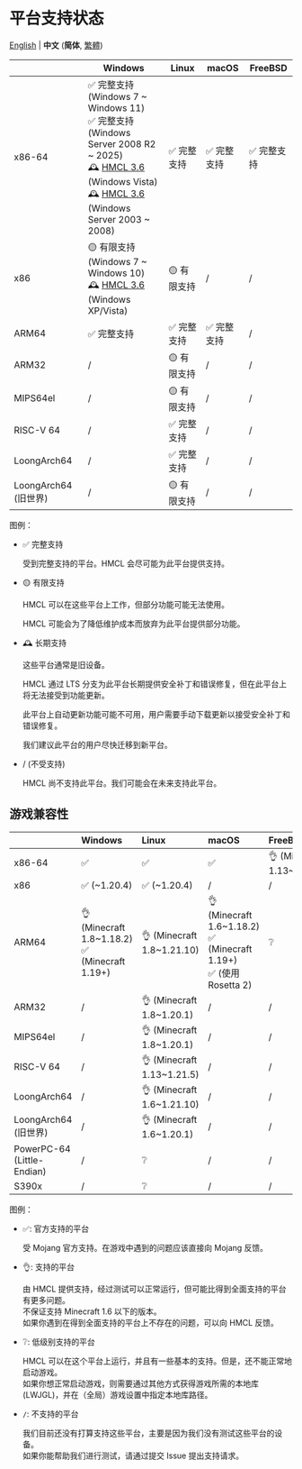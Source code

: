 # 平台支持状态

<!-- #BEGIN LANGUAGE_SWITCHER -->
[English](PLATFORM.md) | **中文** (**简体**, [繁體](PLATFORM_zh_Hant.md))
<!-- #END LANGUAGE_SWITCHER -->

<table>
  <thead>
    <tr>
      <th></th>
      <th>Windows</th>
      <th>Linux</th>
      <th>macOS</th>
      <th>FreeBSD</th>
    </tr>
  </thead>
  <tbody>
    <tr>
      <td>x86-64</td>
      <td>
        ✅️ 完整支持 (Windows 7 ~ Windows 11)
        <br>
        ✅️ 完整支持 (Windows Server 2008 R2 ~ 2025)
        <br>
        🕰️ <a href="https://github.com/HMCL-dev/HMCL/releases?q=3.6">HMCL 3.6</a> (Windows Vista)
        <br>
        🕰️ <a href="https://github.com/HMCL-dev/HMCL/releases?q=3.6">HMCL 3.6</a>  (Windows Server 2003 ~ 2008) 
      </td>
      <td>✅️ 完整支持</td>
      <td>✅️ 完整支持</td>
      <td>✅ 完整支持</td>
    </tr>
    <tr>
      <td>x86</td>
      <td>
        🟡 有限支持 (Windows 7 ~ Windows 10)
        <br>
        🕰️ <a href="https://github.com/HMCL-dev/HMCL/releases?q=3.6">HMCL 3.6</a>   (Windows XP/Vista)
      </td>
      <td>🟡 有限支持</td>
      <td>/</td>
      <td>/</td>
    </tr>
    <tr>
      <td>ARM64</td>
      <td>✅️ 完整支持</td>
      <td>✅️ 完整支持</td>
      <td>✅️ 完整支持</td>
      <td>/</td>
    </tr>
    <tr>
      <td>ARM32</td>
      <td>/️</td>
      <td>🟡 有限支持</td>
      <td>/</td>
      <td>/</td>
    </tr>
    <tr>
      <td>MIPS64el</td>
      <td>/</td>
      <td>🟡 有限支持</td>
      <td>/</td>
      <td>/</td>
    </tr>
    <tr>
      <td>RISC-V 64</td>
      <td>/</td>
      <td>✅️ 完整支持</td>
      <td>/</td>
      <td>/</td>
    </tr>
    <tr>
      <td>LoongArch64</td>
      <td>/</td>
      <td>✅️ 完整支持</td>
      <td>/</td>
      <td>/</td>
    </tr>
    <tr>
      <td>LoongArch64 (旧世界)</td>
      <td>/</td>
      <td>🟡 有限支持</td>
      <td>/</td>
      <td>/</td>
    </tr>
  </tbody>
</table>

图例：

* ✅️ 完整支持

  受到完整支持的平台。HMCL 会尽可能为此平台提供支持。

* 🟡 有限支持

  HMCL 可以在这些平台上工作，但部分功能可能无法使用。

  HMCL 可能会为了降低维护成本而放弃为此平台提供部分功能。

* 🕰️ 长期支持

  这些平台通常是旧设备。

  HMCL 通过 LTS 分支为此平台长期提供安全补丁和错误修复，但在此平台上将无法接受到功能更新。
  
  此平台上自动更新功能可能不可用，用户需要手动下载更新以接受安全补丁和错误修复。

  我们建议此平台的用户尽快迁移到新平台。

* / (不受支持)

  HMCL 尚不支持此平台。我们可能会在未来支持此平台。

## 游戏兼容性

<!-- #BEGIN COPY -->
<!-- #PROPERTY NAME=PLATFORM_TABLE -->
<!-- #PROPERTY REPLACE="\\(Old World\\)" "(旧世界)" -->
<!-- #PROPERTY REPLACE="\\(use Rosetta 2\\)" "(使用 Rosetta 2)" -->
|                            | Windows                                           | Linux                      | macOS                                                                  | FreeBSD                     |
|----------------------------|:--------------------------------------------------|:---------------------------|:-----------------------------------------------------------------------|:----------------------------|
| x86-64                     | ✅️                                                | ✅️                         | ✅️                                                                     | 👌 (Minecraft 1.13~1.21.10) |
| x86                        | ✅️ (~1.20.4)                                      | ✅️ (~1.20.4)               | /                                                                      | /                           |
| ARM64                      | 👌 (Minecraft 1.8~1.18.2)<br/>✅ (Minecraft 1.19+) | 👌 (Minecraft 1.8~1.21.10) | 👌 (Minecraft 1.6~1.18.2)<br/>✅ (Minecraft 1.19+)<br/>✅ (使用 Rosetta 2) | ❔                           |
| ARM32                      | /️                                                | 👌 (Minecraft 1.8~1.20.1)  | /                                                                      | /                           |
| MIPS64el                   | /                                                 | 👌 (Minecraft 1.8~1.20.1)  | /                                                                      | /                           |
| RISC-V 64                  | /                                                 | 👌 (Minecraft 1.13~1.21.5) | /                                                                      | /                           |
| LoongArch64                | /                                                 | 👌 (Minecraft 1.6~1.21.10) | /                                                                      | /                           |
| LoongArch64 (旧世界)          | /                                                 | 👌 (Minecraft 1.6~1.20.1)  | /                                                                      | /                           |
| PowerPC-64 (Little-Endian) | /                                                 | ❔                          | /                                                                      | /                           |
| S390x                      | /                                                 | ❔                          | /                                                                      | /                           |
<!-- #END COPY -->

图例：

* ✅: 官方支持的平台

  受 Mojang 官方支持。在游戏中遇到的问题应该直接向 Mojang 反馈。

* 👌: 支持的平台

  由 HMCL 提供支持，经过测试可以正常运行，但可能比得到全面支持的平台有更多问题。  
  不保证支持 Minecraft 1.6 以下的版本。  
  如果你遇到在得到全面支持的平台上不存在的问题，可以向 HMCL 反馈。

* ❔: 低级别支持的平台

  HMCL 可以在这个平台上运行，并且有一些基本的支持。但是，还不能正常地启动游戏。  
  如果你想正常启动游戏，则需要通过其他方式获得游戏所需的本地库 (LWJGL)，并在（全局）游戏设置中指定本地库路径。

* `/`: 不支持的平台

  我们目前还没有打算支持这些平台，主要是因为我们没有测试这些平台的设备。  
  如果你能帮助我们进行测试，请通过提交 Issue 提出支持请求。
